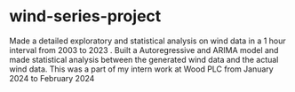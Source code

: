 # wind-series-project
Made a detailed exploratory and statistical analysis on wind data in a 1 hour interval from 2003 to 2023 . Built a Autoregressive and ARIMA model and made statistical analysis between the generated wind data and the actual wind data. This was a part of my intern work at Wood PLC from January 2024 to February 2024
